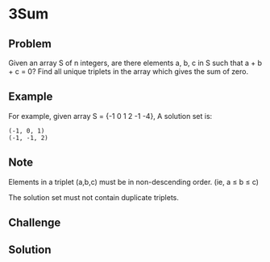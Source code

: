 3Sum
===



Problem
-------

Given an array S of n integers, are there elements a, b, c in S such that a + b + c = 0? Find all unique triplets in the array which gives the sum of zero.

Example
-------

For example, given array S = {-1 0 1 2 -1 -4}, A solution set is:

    (-1, 0, 1)
    (-1, -1, 2)

Note
---------

Elements in a triplet (a,b,c) must be in non-descending order. (ie, a ≤ b ≤ c)

The solution set must not contain duplicate triplets.

Challenge
---------



Solution
--------
